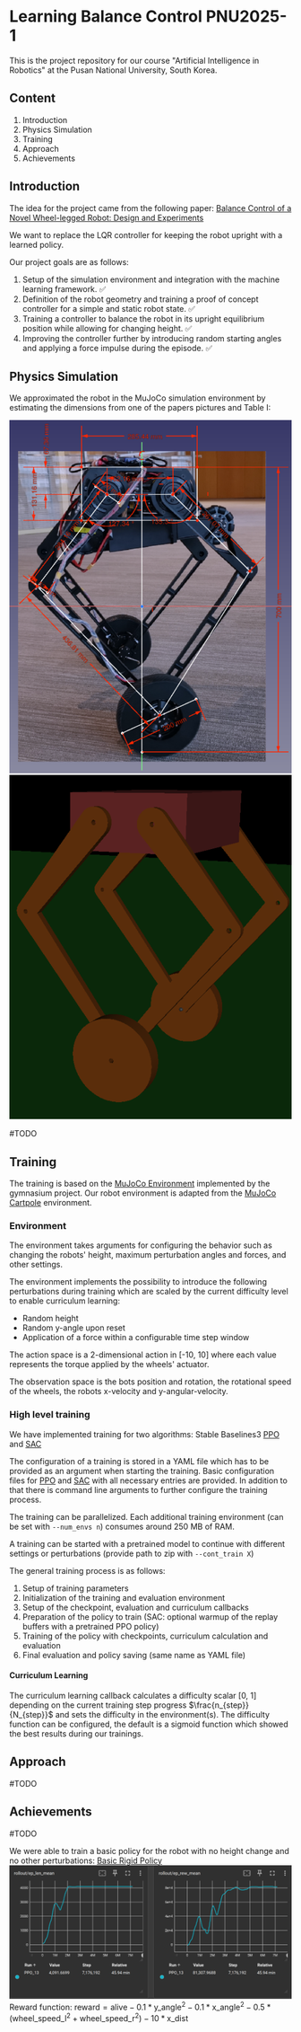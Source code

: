 # Learning Balance Control PNU2025-1

This is the project repository for our course "Artificial Intelligence in Robotics"
at the Pusan National University, South Korea.

## Content
1. Introduction
2. Physics Simulation
3. Training
4. Approach
5. Achievements



## Introduction

The idea for the project came from the following paper:
[Balance Control of a Novel Wheel-legged Robot: Design and Experiments](https://ieeexplore.ieee.org/document/9561579)

We want to replace the LQR controller for keeping the robot upright with a learned policy.

Our project goals are as follows:

1. Setup of the simulation environment and integration with the machine learning framework. ✅
2. Definition of the robot geometry and training a proof of concept controller for a simple and static
robot state. ✅
3. Training a controller to balance the robot in its upright equilibrium position while allowing for changing height. ✅
4. Improving the controller further by introducing random starting angles and applying a force impulse during the episode. ✅

## Physics Simulation


We approximated the robot in the MuJoCo simulation environment by estimating the dimensions from one
of the papers pictures and Table I:

![bot geometry](bot_model/bot_geometry.png)
![bot model](bot_model/bot_model.png)

#TODO

## Training
The training is based on the [MuJoCo Environment](https://gymnasium.farama.org/environments/mujoco/) implemented by the gymnasium project. Our robot environment is adapted from the
[MuJoCo Cartpole](https://gymnasium.farama.org/environments/mujoco/inverted_pendulum/) environment.

### Environment
The environment takes arguments for configuring the behavior such as changing the robots'
height, maximum perturbation angles and forces, and other settings.

The environment implements the possibility to introduce the following perturbations
during training which are scaled by the current difficulty level to enable curriculum learning:
- Random height 
- Random y-angle upon reset
- Application of a force within a configurable time step window

The action space is a 2-dimensional action in [-10, 10] where each value represents
the torque applied by the wheels' actuator.

The observation space is the bots position and rotation, the rotational speed of the wheels,
the robots x-velocity and y-angular-velocity.

### High level training
We have implemented training for two algorithms: Stable Baselines3 [PPO](https://stable-baselines3.readthedocs.io/en/master/modules/ppo.html) and [SAC](https://stable-baselines3.readthedocs.io/en/master/modules/sac.html)

The configuration of a training is stored in a YAML file which has to be provided as an
argument when starting the training. Basic configuration files for [PPO](./training/basic_PPO.yaml) and [SAC](./training/basic_SAC.yaml) with all necessary
entries are provided. In addition to that there is command line arguments to further
configure the training process.

The training can be parallelized. Each additional training environment (can be set
with ``--num_envs n``) consumes around 250 MB of RAM.

A training can be started with a pretrained model to continue with different settings
or perturbations (provide path to zip with ``--cont_train X``)

The general training process is as follows:

1. Setup of training parameters
2. Initialization of the training and evaluation environment
3. Setup of the checkpoint, evaluation and curriculum callbacks
4. Preparation of the policy to train (SAC: optional warmup of the replay buffers with a pretrained PPO policy)
5. Training of the policy with checkpoints, curriculum calculation and evaluation
6. Final evaluation and policy saving (same name as YAML file)

#### Curriculum Learning
The curriculum learning callback calculates a difficulty scalar [0, 1] depending on
the current training step progress $`\frac{n_{step}}{N_{step}}`$ and sets the
difficulty in the environment(s). The difficulty function can be configured, the
default is a sigmoid function which showed the best results during our trainings.

## Approach
#TODO
## Achievements
#TODO


We were able to train a basic policy for the robot with no height change and no other perturbations:
[Basic Rigid Policy](trained_model/basic_rigid_policy.zip)
![basic rigid policy](trained_models/basic_rigid_policy.png)
Reward function:
$`\text{reward} = \text{alive} - 0.1 * \text{y\_angle}^2 - 0.1 * \text{x\_angle}^2 - 0.5 * (\text{wheel\_speed\_l}^2 + \text{wheel\_speed\_r}^2) - 10 * \text{x\_dist}`$
